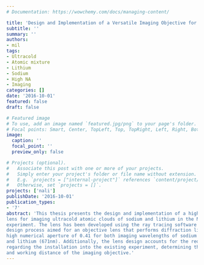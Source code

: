```yaml
---
# Documentation: https://wowchemy.com/docs/managing-content/

title: 'Design and Implementation of a Versatile Imaging Objective for Imaging of Ultracold Mixtures of Sodium and Lithium'
subtitle: ''
summary: ''
authors:
- mil
tags:
- Ultracold
- Atomic mixture
- Lithium
- Sodium
- High NA
- Imaging
categories: []
date: '2016-10-01'
featured: false
draft: false

# Featured image
# To use, add an image named `featured.jpg/png` to your page's folder.
# Focal points: Smart, Center, TopLeft, Top, TopRight, Left, Right, BottomLeft, Bottom, BottomRight.
image:
  caption: ''
  focal_point: ''
  preview_only: false

# Projects (optional).
#   Associate this post with one or more of your projects.
#   Simply enter your project's folder or file name without extension.
#   E.g. `projects = ["internal-project"]` references `content/project/deep-learning/index.md`.
#   Otherwise, set `projects = []`.
projects: ['nali']
publishDate: '2016-10-01'
publication_types:
- '7'
abstract: 'This thesis presents the design and implementation of a high resolution objective
lens for imaging ultracold atomic clouds of sodium and lithium in the NaLi
experiment. The lens has been developed using the ray tracing software OSLO. The
design process aimed for an objective lens that performs diffraction limited at a
high numerical aperture of 0.41 for both imaging wavelengths of sodium (589nm)
and lithium (671nm). Additionally, the lens design accounts for the requirements
regarding the installation into the existing experiment, determining the diameter
and working distance of the imaging objective.'
---
```

